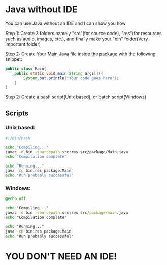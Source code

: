 # Java without IDE

You can use Java without an IDE and I can show you how

Step 1: Create 3 folders namely "src"(for source code),
"res"(for resources such as audio, images, etc.),
and finally make your "bin" folder(Very important folder)

Step 2: Create Your Main Java file inside the package with the following snippet:

```java
public class Main{
	public static void main(String args[]){
		System.out.println("Your code goes here");
    }
}
```

Step 2: Create a bash script(Unix based), or batch script(Windows)

## Scripts

### Unix based:
```sh
#!/bin/bash

echo "Compiling..."
javac -d bin -sourcepath src:res src/package/Main.java
echo "Compilation complete"

echo "Running..."
java -cp bin:res package.Main
echo "Run probably successful"
```

### Windows:
```bat
@echo off

echo "Compiling..."
javac -d bin -sourcepath src;res src/package/main.java
echo "Compilation complete"

echo "Running..."
java -cp bin:res package.Main
echo "Run probably successful"
```

# YOU DON'T NEED AN IDE!
